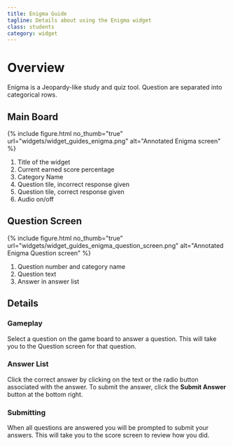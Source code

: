 ```yaml
---
title: Enigma Guide
tagline: Details about using the Enigma widget
class: students
category: widget
---
```

# Overview

Enigma is a Jeopardy-like study and quiz tool. Question are separated into categorical rows.

## Main Board

{% include figure.html
	no_thumb="true"
	url="widgets/widget_guides_enigma.png"
	alt="Annotated Enigma screen"
%}

1. Title of the widget
2. Current earned score percentage
3. Category Name
4. Question tile, incorrect response given
5. Question tile, correct response given
6. Audio on/off

## Question Screen

{% include figure.html
	no_thumb="true"
	url="widgets/widget_guides_enigma_question_screen.png"
	alt="Annotated Enigma Question screen"
%}

1. Question number and category name
2. Question text
3. Answer in answer list

## Details

### Gameplay

Select a question on the game board to answer a question. This will take you to the Question screen for that question.

### Answer List

Click the correct answer by clicking on the text or the radio button associated with the answer. To submit the answer, click the **Submit Answer** button at the bottom right.

### Submitting

When all questions are answered you will be prompted to submit your answers. This will take you to the score screen to review how you did.
